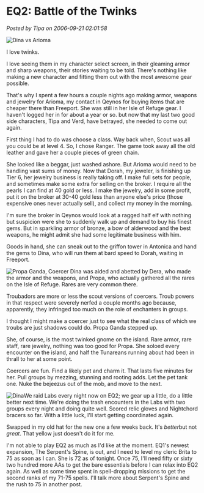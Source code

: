 # EQ2: Battle of the Twinks

*Posted by Tipa on 2006-09-21 02:01:58*

![Dina vs Arioma](../../../images/pics092006/battleofthetwinks.jpg "Dina vs Arioma")

I love twinks.

I love seeing them in my character select screen, in their gleaming armor and sharp weapons, their stories waiting to be told. There's nothing like making a new character and fitting them out with the most awesome gear possible.

That's why I spent a few hours a couple nights ago making armor, weapons and jewelry for Arioma, my contact in Qeynos for buying items that are cheaper there than Freeport. She was still in her Isle of Refuge gear. I haven't logged her in for about a year or so. but now that my last two good side characters, Tipa and Verd, have betrayed, she needed to come out again.

First thing I had to do was choose a class. Way back when, Scout was all you could be at level 4. So, I chose Ranger. The game took away all the old leather and gave her a couple pieces of green chain.

She looked like a beggar, just washed ashore. But Arioma would need to be handling vast sums of money. Now that Dorah, my jeweler, is finishing up Tier 6, her jewelry business is really taking off. I make full sets for people, and sometimes make some extra for selling on the broker. I require all the pearls I can find at 40 gold or less. I make the jewelry, add in some profit, put it on the broker at 30-40 gold less than anyone else's price (those expensive ones never actually sell), and collect my money in the morning.

I'm sure the broker in Qeynos would look at a ragged half elf with nothing but suspicion were she to suddenly walk up and demand to buy his finest gems. But in sparkling armor of bronze, a bow of alderwood and the best weapons, he might admit she had some legitimate business with him.

Goods in hand, she can sneak out to the griffon tower in Antonica and hand the gems to Dina, who will run them at bard speed to Dorah, waiting in Freeport.

![Propa Ganda, Coercer](../../../images/pics092006/propa.jpg "Propa Ganda, Coercer") Dina was aided and abetted by Dera, who made the armor and the weapons, and Propa, who actually gathered all the rares on the Isle of Refuge. Rares are very common there.

Troubadors are more or less the scout versions of coercers. Troub powers in that respect were severely nerfed a couple months ago because, apparently, they infringed too much on the role of enchanters in groups.

I thought I might make a coercer just to see what the real class of which we troubs are just shadows could do. Propa Ganda stepped up.

She, of course, is the most twinked gnome on the island. Rare armor, rare staff, rare jewelry, nothing was too good for Propa. She soloed every encounter on the island, and half the Tunareans running about had been in thrall to her at some point.

Coercers are fun. Find a likely pet and charm it. That lasts five minutes for her. Pull groups by mezzing, stunning and rooting adds. Let the pet tank one. Nuke the bejeezus out of the mob, and move to the next.

![Dina](../../../images/pics092006/dina.jpg "Dina")We raid Labs every night now on EQ2; we gear up a little, do a little better next time. We're doing the trash encounters in the Labs with two groups every night and doing quite well. Scored relic gloves and Nightchord bracers so far. With a little luck, I'll start getting coordinated again.

Swapped in my old hat for the new one a few weeks back. It's *better*but not *great*. That yellow just doesn't do it for me.

I'm not able to play EQ2 as much as I'd like at the moment. EQ1's newest expansion, The Serpent's Spine, is out, and I need to level my cleric Brita to 75 as soon as I can. She is 72 as of tonight. Once 75, I'll need fifty or sixty two hundred more AAs to get the bare essentials before I can relax into EQ2 again. As well as some time spent in spell-dropping missions to get the second ranks of my 71-75 spells.
I'll talk more about Serpent's Spine and the rush to 75 in another post.
